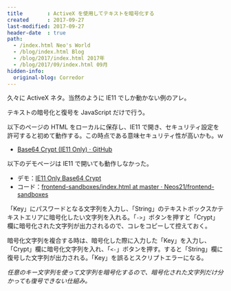 ```yaml
---
title        : ActiveX を使用してテキストを暗号化する
created      : 2017-09-27
last-modified: 2017-09-27
header-date  : true
path:
  - /index.html Neo's World
  - /blog/index.html Blog
  - /blog/2017/index.html 2017年
  - /blog/2017/09/index.html 09月
hidden-info:
  original-blog: Corredor
---
```


久々に ActiveX ネタ。当然のように IE11 でしか動かない例のアレ。

テキストの暗号化と復号を JavaScript だけで行う。

以下のページの HTML をローカルに保存し、IE11 で開き、セキュリティ設定を許可すると初めて動作する。この時点である意味セキュリティ性が高いかも。ｗ

- [Base64 Crypt (IE11 Only) · GitHub](https://gist.github.com/Neos21/2bd7c890113cde6cbc44e91af2449cd9)

以下のデモページは IE11 で開いても動作しなかった。

- デモ：[IE11 Only Base64 Crypt](https://neos21.github.io/frontend-sandboxes/ie11-only-base64-crypt/index.html)
- コード：[frontend-sandboxes/index.html at master · Neos21/frontend-sandboxes](https://github.com/neos21/frontend-sandboxes/blob/master/ie11-only-base64-crypt/index.html)

「Key」にパスワードとなる文字列を入力し、「String」のテキストボックスかテキストエリアに暗号化したい文字列を入れる。「`->`」ボタンを押すと「Crypt」欄に暗号化された文字列が出力されるので、コレをコピーして控えておく。

暗号化文字列を複合する時は、暗号化した際に入力した「Key」を入力し、「Crypt」欄に暗号化文字列を入れ、「`<-`」ボタンを押す。すると「String」欄に復号した文字列が出力される。「Key」を誤るとスクリプトエラーになる。

_任意のキー文字列を使って文字列を暗号化するので、暗号化された文字列だけ分かっても復号できない仕組み。_
